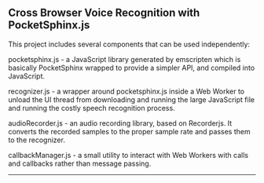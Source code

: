 Cross Browser Voice Recognition with PocketSphinx.js
---
This project includes several components that can be used independently:


pocketsphinx.js - a JavaScript library generated by emscripten which is basically PocketSphinx wrapped to provide a simpler API, and compiled into JavaScript.

recognizer.js - a wrapper around pocketsphinx.js inside a Web Worker to unload the UI thread from downloading and running the large JavaScript file and running the costly speech recognition process.

audioRecorder.js - an audio recording library, based on Recorderjs. It converts the recorded samples to the proper sample rate and passes them to the recognizer.

callbackManager.js - a small utility to interact with Web Workers with calls and callbacks rather than message passing.

---

